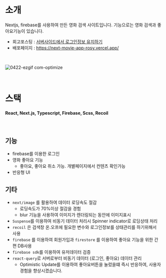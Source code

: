
# 소개

Nextjs, firebase를 사용하여 만든 영화 검색 사이트입니다.
기능으로는 영화 검색과 좋아요기능이 있습니다.

- 회고포스팅 : <a href="https://velog.io/@hyubbb/Next.jsfirebase-%EC%84%9C%EB%B2%84%EC%82%AC%EC%9D%B4%EB%93%9C%EC%97%90%EC%84%9C-cookie%EB%A1%9C-%EB%A1%9C%EA%B7%B8%EC%9D%B8%EC%A0%95%EB%B3%B4-%EA%B0%80%EC%A0%B8%EC%98%A4%EA%B8%B0">서버사이드에서 로그인정보 유지하기</a>
- 배포페이지 : https://next-movie-app-rosy.vercel.app/

<br>


![0422-ezgif com-optimize](https://github.com/hyubbb/nextjs-learn-app/assets/32926006/a1c86bd0-8b6d-4178-a415-2e986a4de620)


<br>

# 스택

#### React, Next.js, Typescript, Firebase, Scss, Recoil


<br>

## 기능
- firebase를 이용한 로그인
- 영화 좋아요 기능
  - 좋아요, 좋아요 취소 가능. 개별페이지에서 컨텐츠 확인가능
- 반응형 UI



## 기타

- `next/image` 를 활용하여 데이터 로딩속도 절감
    - 로딩속도가 70%이상 절감을 경험
    - blur 기능을 사용하여 이미지가 렌더링되는 동안에 이미지표시
- `Suspense`를 이용하여 비동기 데이터 처리시 Spinner indicator로 로딩상태 처리
- `recoil` 은 검색창 온.오프에 필요한 변수와 로그인정보를 상태관리를 하기위해서 사용
- `firebase` 를 이용하여 회원가입과 `firestore` 를 이용하여 좋아요 기능을 위한 간편 DB사용
- `firebase sdk`를 이용하여 유저데이터 검증
- `react-query`로 서버로부터 비동기 데이터 (로그인, 좋아요) 데이터 관리
  - Optimistic Update를 이용하여 좋아요버튼을 눌렀을떄 즉시 반응하여, 사용자 경험을 향상시켰습니다.
